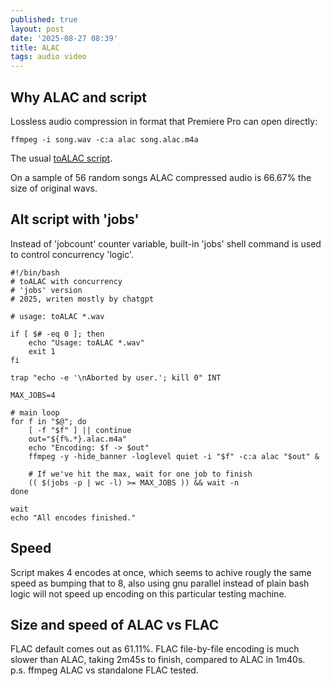 ```yaml
---
published: true
layout: post
date: '2025-08-27 08:39'
title: ALAC
tags: audio video 
---
```

## Why ALAC and script

Lossless audio compression in format that Premiere Pro can open directly:

    ffmpeg -i song.wav -c:a alac song.alac.m4a

The usual [toALAC script](https://raw.githubusercontent.com/brontosaurusrex/singularity/refs/heads/master/bin/toALAC).  

On a sample of 56 random songs ALAC compressed audio is 66.67% the size of original wavs. 

## Alt script with 'jobs'

Instead of 'jobcount' counter variable, built-in 'jobs' shell command is used to control concurrency 'logic'.

	#!/bin/bash
	# toALAC with concurrency
	# 'jobs' version
	# 2025, writen mostly by chatgpt

	# usage: toALAC *.wav

	if [ $# -eq 0 ]; then
		echo "Usage: toALAC *.wav"
		exit 1
	fi

	trap "echo -e '\nAborted by user.'; kill 0" INT

	MAX_JOBS=4

	# main loop
	for f in "$@"; do
		[ -f "$f" ] || continue
		out="${f%.*}.alac.m4a"
		echo "Encoding: $f -> $out"
		ffmpeg -y -hide_banner -loglevel quiet -i "$f" -c:a alac "$out" &

		# If we've hit the max, wait for one job to finish
		(( $(jobs -p | wc -l) >= MAX_JOBS )) && wait -n
	done

	wait
	echo "All encodes finished."

## Speed

Script makes 4 encodes at once, which seems to achive rougly the same speed as bumping that to 8, also using gnu parallel instead of plain bash logic will not speed up encoding on this particular testing machine.

## Size and speed of ALAC vs FLAC

FLAC default comes out as 61.11%. FLAC file-by-file encoding is much slower than ALAC, taking 2m45s to finish, compared to ALAC in 1m40s.  
p.s. ffmpeg ALAC vs standalone FLAC tested.